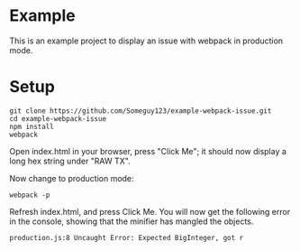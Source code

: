 Example
=======
This is an example project to display an issue
with webpack in production mode.

Setup
=====

    git clone https://github.com/Someguy123/example-webpack-issue.git
    cd example-webpack-issue
    npm install
    webpack

Open index.html in your browser, press "Click Me"; it should now display
a long hex string under "RAW TX".

Now change to production mode:

    webpack -p

Refresh index.html, and press Click Me. You will now get the following error in the console,
showing that the minifier has mangled the objects.

    production.js:8 Uncaught Error: Expected BigInteger, got r
     
